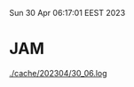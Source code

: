 Sun 30 Apr 06:17:01 EEST 2023
# JAM
<a href='./cache/202304/30_06.log'>./cache/202304/30_06.log</a>
